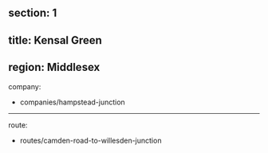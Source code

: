 section: 1
----
title: Kensal Green
----
region: Middlesex
----
company:
- companies/hampstead-junction
----
route:
- routes/camden-road-to-willesden-junction
